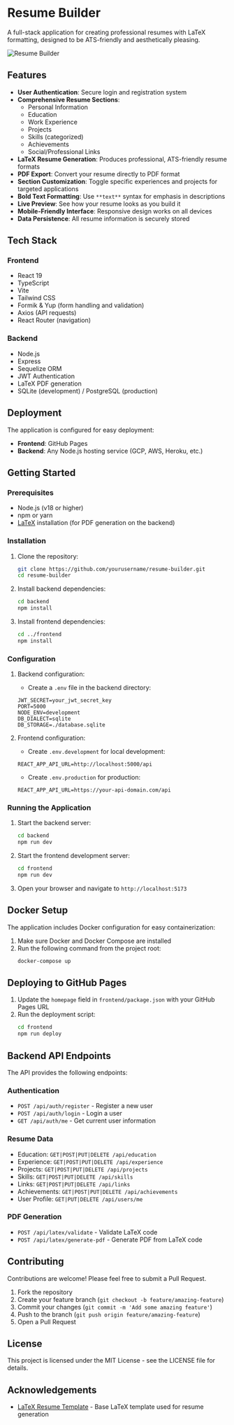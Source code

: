 # Resume Builder

A full-stack application for creating professional resumes with LaTeX formatting, designed to be ATS-friendly and aesthetically pleasing.

![Resume Builder](https://via.placeholder.com/800x400?text=Resume+Builder+Screenshot)

## Features

- **User Authentication**: Secure login and registration system
- **Comprehensive Resume Sections**:
  - Personal Information
  - Education
  - Work Experience
  - Projects
  - Skills (categorized)
  - Achievements
  - Social/Professional Links
- **LaTeX Resume Generation**: Produces professional, ATS-friendly resume formats
- **PDF Export**: Convert your resume directly to PDF format
- **Section Customization**: Toggle specific experiences and projects for targeted applications
- **Bold Text Formatting**: Use `**text**` syntax for emphasis in descriptions
- **Live Preview**: See how your resume looks as you build it
- **Mobile-Friendly Interface**: Responsive design works on all devices
- **Data Persistence**: All resume information is securely stored

## Tech Stack

### Frontend
- React 19
- TypeScript
- Vite
- Tailwind CSS
- Formik & Yup (form handling and validation)
- Axios (API requests)
- React Router (navigation)

### Backend
- Node.js
- Express
- Sequelize ORM
- JWT Authentication
- LaTeX PDF generation
- SQLite (development) / PostgreSQL (production)

## Deployment

The application is configured for easy deployment:

- **Frontend**: GitHub Pages
- **Backend**: Any Node.js hosting service (GCP, AWS, Heroku, etc.)

## Getting Started

### Prerequisites
- Node.js (v18 or higher)
- npm or yarn
- [LaTeX](https://www.latex-project.org/get/) installation (for PDF generation on the backend)

### Installation

1. Clone the repository:
   ```bash
   git clone https://github.com/yourusername/resume-builder.git
   cd resume-builder
   ```

2. Install backend dependencies:
   ```bash
   cd backend
   npm install
   ```

3. Install frontend dependencies:
   ```bash
   cd ../frontend
   npm install
   ```

### Configuration

1. Backend configuration:
   - Create a `.env` file in the backend directory:
   ```
   JWT_SECRET=your_jwt_secret_key
   PORT=5000
   NODE_ENV=development
   DB_DIALECT=sqlite
   DB_STORAGE=./database.sqlite
   ```

2. Frontend configuration:
   - Create `.env.development` for local development:
   ```
   REACT_APP_API_URL=http://localhost:5000/api
   ```
   
   - Create `.env.production` for production:
   ```
   REACT_APP_API_URL=https://your-api-domain.com/api
   ```

### Running the Application

1. Start the backend server:
   ```bash
   cd backend
   npm run dev
   ```

2. Start the frontend development server:
   ```bash
   cd frontend
   npm run dev
   ```

3. Open your browser and navigate to `http://localhost:5173`

## Docker Setup

The application includes Docker configuration for easy containerization:

1. Make sure Docker and Docker Compose are installed
2. Run the following command from the project root:
   ```bash
   docker-compose up
   ```

## Deploying to GitHub Pages

1. Update the `homepage` field in `frontend/package.json` with your GitHub Pages URL
2. Run the deployment script:
   ```bash
   cd frontend
   npm run deploy
   ```

## Backend API Endpoints

The API provides the following endpoints:

### Authentication
- `POST /api/auth/register` - Register a new user
- `POST /api/auth/login` - Login a user
- `GET /api/auth/me` - Get current user information

### Resume Data
- Education: `GET|POST|PUT|DELETE /api/education`
- Experience: `GET|POST|PUT|DELETE /api/experience`
- Projects: `GET|POST|PUT|DELETE /api/projects`
- Skills: `GET|POST|PUT|DELETE /api/skills`
- Links: `GET|POST|PUT|DELETE /api/links`
- Achievements: `GET|POST|PUT|DELETE /api/achievements`
- User Profile: `GET|PUT|DELETE /api/users/me`

### PDF Generation
- `POST /api/latex/validate` - Validate LaTeX code
- `POST /api/latex/generate-pdf` - Generate PDF from LaTeX code

## Contributing

Contributions are welcome! Please feel free to submit a Pull Request.

1. Fork the repository
2. Create your feature branch (`git checkout -b feature/amazing-feature`)
3. Commit your changes (`git commit -m 'Add some amazing feature'`)
4. Push to the branch (`git push origin feature/amazing-feature`)
5. Open a Pull Request

## License

This project is licensed under the MIT License - see the LICENSE file for details.

## Acknowledgements

- [LaTeX Resume Template](https://github.com/sb2nov/resume) - Base LaTeX template used for resume generation